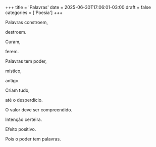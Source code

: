 +++
title = 'Palavras'
date = 2025-06-30T17:06:01-03:00
draft = false
categories = ['Poesia']
+++

Palavras constroem,

destroem.

Curam,

ferem.

Palavras tem poder,

místico,

antigo.

Criam tudo,

até o desperdício.

O valor deve ser compreendido.

Intenção certeira.

Efeito positivo.

Pois o poder tem palavras.